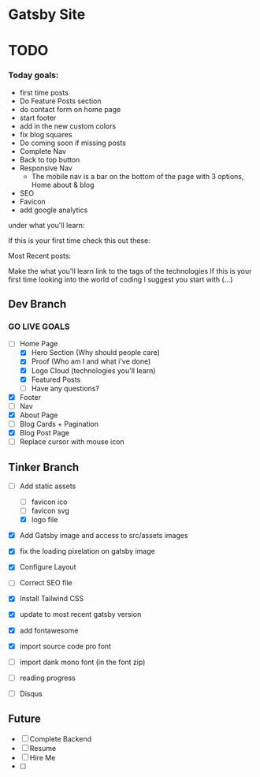 # Gatsby Site

# TODO
### Today goals:

- first time posts
- Do Feature Posts section
- do contact form on home page
- start footer
- add in the new custom colors
- fix blog squares
- Do coming soon if missing posts
- Complete Nav
- Back to top button
- Responsive Nav
    - The mobile nav is a bar on the bottom of the page with 3 options, Home about & blog
- SEO
- Favicon
- add google analytics

under what you'll learn:

If this is your first time check this out these:

Most Recent posts:

Make the what you'll learn link to the tags of the technologies
If this is your first time looking into the world of coding I suggest you start with (…)



## Dev Branch

### GO LIVE GOALS

- [ ] Home Page
  - [x] Hero Section (Why should people care)
  - [x] Proof (Who am I and what i've done)
  - [x] Logo Cloud (technologies you'll learn)
  - [x] Featured Posts
  - [ ] Have any questions?
- [x] Footer
- [ ] Nav
- [x] About Page
- [ ] Blog Cards + Pagination
- [x] Blog Post Page
- [ ] Replace cursor with mouse icon

## Tinker Branch

- [ ] Add static assets
  - [ ] favicon ico
  - [ ] favicon svg
  - [x] logo file
- [x] Add Gatsby image and access to src/assets images
- [x] fix the loading pixelation on gatsby image
- [x] Configure Layout
- [ ] Correct SEO file
- [x] Install Tailwind CSS
- [x] update to most recent gatsby version
- [x] add fontawesome
- [x] import source code pro font
- [ ] import dank mono font (in the font zip)
- [ ] reading progress
- [ ] Disqus


## Future

- [ ] Complete Backend
- [ ] Resume
- [ ] Hire Me
- [ ]
